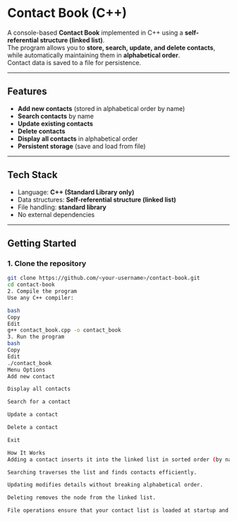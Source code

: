 # Contact Book (C++)

A console-based **Contact Book** implemented in C++ using a **self-referential structure (linked list)**.  
The program allows you to **store, search, update, and delete contacts**, while automatically maintaining them in **alphabetical order**.  
Contact data is saved to a file for persistence.

---

## **Features**
- **Add new contacts** (stored in alphabetical order by name)
- **Search contacts** by name
- **Update existing contacts**
- **Delete contacts**
- **Display all contacts** in alphabetical order
- **Persistent storage** (save and load from file)

---

## **Tech Stack**
- Language: **C++ (Standard Library only)**
- Data structures: **Self-referential structure (linked list)**
- File handling: **<fstream> standard library**
- No external dependencies

---

## **Getting Started**

### **1. Clone the repository**
```bash
git clone https://github.com/<your-username>/contact-book.git
cd contact-book
2. Compile the program
Use any C++ compiler:

bash
Copy
Edit
g++ contact_book.cpp -o contact_book
3. Run the program
bash
Copy
Edit
./contact_book
Menu Options
Add new contact

Display all contacts

Search for a contact

Update a contact

Delete a contact

Exit

How It Works
Adding a contact inserts it into the linked list in sorted order (by name).

Searching traverses the list and finds contacts efficiently.

Updating modifies details without breaking alphabetical order.

Deleting removes the node from the linked list.

File operations ensure that your contact list is loaded at startup and saved when the program exits.

